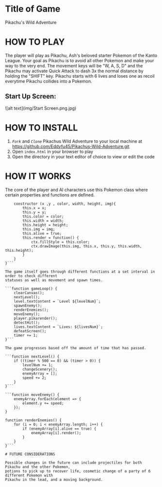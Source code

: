 # Title of Game
Pikachu's Wild Adventure


# HOW TO PLAY
The player will play as Pikachu, Ash's beloved starter Pokemon of the Kanto League. Your goal as Pikachu is to avoid all other Pokemon and make your way to the very end. The movement keys will be "W, A, S, D" and the Pikachu may activate Quick Attack to dash 3x the normal distance by holding the "SHIFT" key. Pikachu starts with 6 lives and loses one as recoil everytime Pikachu collides into a Pokemon.


## Start Up Screen:
![alt text](img/Start Screen.png.jpg)

# HOW TO INSTALL

1. *`Fork`* and *`Clone`* Pikachus Wild Adventure to your local machine at 
https://github.com/Eddyfu45/Pikachus-Wild-Adventure.git
2. Open `index.html` in your browser to play
3. Open the directory in your text editor of choice to view or edit the code

# HOW IT WORKS

The core of the player and AI characters use this Pokemon class where certain properties and functions are defined.

```class Pokemon {
    constructor (x ,y , color, width, height, img){
        this.x = x;
        this.y = y;
        this.color = color;
        this.width = width;
        this.height = height;
        this.img = img;
        this.alive = true;
        this.render = function() {
            ctx.fillStyle = this.color;
            ctx.drawImage(this.img, this.x, this.y, this.width, this.height);
        }
    }
}```

The game itself goes through different functions at a set interval in order to check different
statuses as well as movement and spawn times.

```function gameLoop() {
    clearCanvas();
    nextLevel();
    level.textContent = `Level ${levelNum}`;
    spawnEnemy();
    renderEnemies();
    moveEnemy();
    player.pikarender();
    detectHit();
    lives.textContent = `Lives: ${livesNum}`;
    defeatScreen();
    timer += 1;
}```

The game progresses based off the amount of time that has passed.

```function nextLevel() {
    if ((timer % 500 == 0) && (timer > 0)) {
        levelNum += 1;
        changeScenery();
        enemyArray = [];
        speed += 2;
    }
}```

```function moveEnemy() {
    enemyArray.forEach(element => {
        element.y += speed;            
    });
}

function renderEnemies() {
    for (i = 0; i < enemyArray.length; i++) {
        if (enemyArray[i].alive == true) {
            enemyArray[i].render();
        }
    }
}```

# FUTURE CONSIDERATIONS

Possible changes in the future can include projectiles for both Pikachu and the other Pokemon,
potions to pick up to recover life, cosmetic change of a party of 6 different Pokemon with 
Pikachu in the lead, and a moving background.